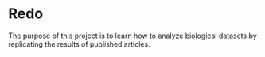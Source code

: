 # Redo

The purpose of this project is to learn how to analyze biological datasets by replicating the results of published articles.

```{tableofcontents}
```
